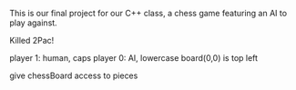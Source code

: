 This is our final project for our C++ class, a chess game featuring an AI to play against.

Killed 2Pac!

player 1: human, caps
player 0: AI, lowercase
board(0,0) is top left

give chessBoard access to pieces
